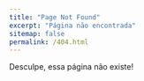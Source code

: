 ```yaml
---
title: "Page Not Found"
excerpt: "Página não encontrada"
sitemap: false
permalink: /404.html
---
```


Desculpe, essa página não existe!
